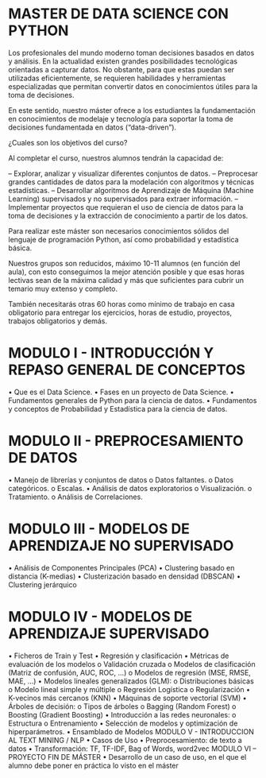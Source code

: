 # MASTER DE DATA SCIENCE CON PYTHON

Los profesionales del mundo moderno toman decisiones basados en datos y análisis. En la actualidad existen grandes posibilidades tecnológicas orientadas a capturar datos. No obstante, para que estas puedan ser utilizadas eficientemente, se requieren habilidades y herramientas especializadas que permitan convertir datos en conocimientos útiles para la toma de decisiones.

En este sentido, nuestro máster ofrece a los estudiantes la fundamentación en conocimientos de modelaje y tecnología para soportar la toma de decisiones fundamentada en datos (“data-driven”).

¿Cuales son los objetivos del curso?

Al completar el curso, nuestros alumnos tendrán la capacidad de:

– Explorar, analizar y visualizar diferentes conjuntos de datos.
– Preprocesar grandes cantidades de datos para la    modelación con algoritmos y técnicas estadísticas.
– Desarrollar algoritmos de Aprendizaje de Máquina (Machine Learning) supervisados y no supervisados para extraer información.
– Implementar proyectos que requieran el uso de ciencia de datos para la toma de decisiones y la extracción de conocimiento a partir de los datos.

Para realizar este máster son necesarios conocimientos sólidos del lenguaje de programación Python, así como probabilidad y estadística básica.

Nuestros grupos son reducidos, máximo 10-11 alumnos (en función del aula), con esto conseguimos la mejor atención posible y que esas horas lectivas sean de la máxima calidad y más que suficientes para cubrir un temario muy extenso y completo.

También necesitarás otras 60 horas como mínimo de trabajo en casa obligatorio para entregar los ejercicios, horas de estudio, proyectos, trabajos obligatorios y demás.

# MODULO I - INTRODUCCIÓN Y REPASO GENERAL DE CONCEPTOS
  • Que es el Data Science.
  • Fases en un proyecto de Data Science.
  • Fundamentos generales de Python para la ciencia de datos.
  • Fundamentos y conceptos de Probabilidad y Estadística para la ciencia de datos.
# MODULO II - PREPROCESAMIENTO DE DATOS
  • Manejo de librerías y conjuntos de datos
    o Datos faltantes.
    o Datos categóricos.
    o Escalas.
  • Análisis de datos exploratorios
    o Visualización.
    o Tratamiento.
    o Análisis de Correlaciones.
# MODULO III - MODELOS DE APRENDIZAJE NO SUPERVISADO
  • Análisis de Componentes Principales (PCA)
  • Clustering basado en distancia (K-medias)
  • Clusterización basado en densidad (DBSCAN)
  • Clustering jerárquico
# MODULO IV - MODELOS DE APRENDIZAJE SUPERVISADO
  • Ficheros de Train y Test
  • Regresión y clasificación
  • Métricas de evaluación de los modelos
    o Validación cruzada
    o Modelos de clasificación (Matriz de confusión, AUC,
    ROC, …)
    o Modelos de regresión (MSE, RMSE, MAE, …)
  • Modelos lineales generalizados (GLM):
    o Distribuciones básicas
    o Modelo lineal simple y múltiple
    o Regresión Logística
    o Regularización
  • K-vecinos más cercanos (KNN)
  • Máquinas de soporte vectorial (SVM)
  • Árboles de decisión:
    o Tipos de árboles
    o Bagging (Random Forest)
    o Boosting (Gradient Boosting)
  • Introducción a las redes neuronales:
    o Estructura
    o Entrenamiento
  • Selección de modelos y optimización de hiperparámetros.
  • Ensamblado de Modelos
MODULO V - INTRODUCCION AL TEXT MINING / NLP
  • Casos de Uso
  • Preprocesamiento: de texto a datos
  • Transformación: TF, TF-IDF, Bag of Words, word2vec
MODULO VI – PROYECTO FIN DE MÁSTER
  • Desarrollo de un caso de uso, en el que el alumno debe poner en práctica lo visto en el máster

